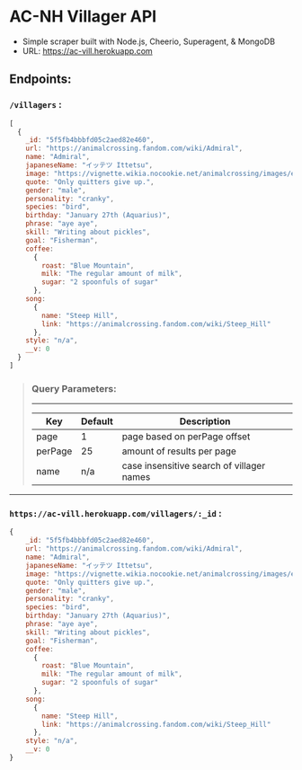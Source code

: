 # AC-NH Villager API
- Simple scraper built with Node.js, Cheerio, Superagent, & MongoDB
- URL: https://ac-vill.herokuapp.com
## Endpoints:

### `/villagers` :

```js 
[
  {
    _id: "5f5fb4bbbfd05c2aed82e460",
    url: "https://animalcrossing.fandom.com/wiki/Admiral",
    name: "Admiral",
    japaneseName: "イッテツ Ittetsu",
    image: "https://vignette.wikia.nocookie.net/animalcrossing/images/e/ed/Admiral_NH.png/revision/latest?cb=20200802081138",
    quote: "Only quitters give up.",
    gender: "male",
    personality: "cranky",
    species: "bird",
    birthday: "January 27th (Aquarius)",
    phrase: "aye aye",
    skill: "Writing about pickles",
    goal: "Fisherman",
    coffee: 
      {
        roast: "Blue Mountain",
        milk: "The regular amount of milk",
        sugar: "2 spoonfuls of sugar"
      },
    song: 
      {
        name: "Steep Hill",
        link: "https://animalcrossing.fandom.com/wiki/Steep_Hill"
      },
    style: "n/a",
    __v: 0
  }
]
```

> ### Query Parameters:
> ---
> Key | Default | Description
> --- | --- | ---
> page | 1 | page based on perPage offset
> perPage | 25 | amount of results per page
> name | n/a | case insensitive search of villager names

---

### `https://ac-vill.herokuapp.com/villagers/:_id` :

```js
{
    _id: "5f5fb4bbbfd05c2aed82e460",
    url: "https://animalcrossing.fandom.com/wiki/Admiral",
    name: "Admiral",
    japaneseName: "イッテツ Ittetsu",
    image: "https://vignette.wikia.nocookie.net/animalcrossing/images/e/ed/Admiral_NH.png/revision/latest?cb=20200802081138",
    quote: "Only quitters give up.",
    gender: "male",
    personality: "cranky",
    species: "bird",
    birthday: "January 27th (Aquarius)",
    phrase: "aye aye",
    skill: "Writing about pickles",
    goal: "Fisherman",
    coffee: 
      {
        roast: "Blue Mountain",
        milk: "The regular amount of milk",
        sugar: "2 spoonfuls of sugar"
      },
    song: 
      {
        name: "Steep Hill",
        link: "https://animalcrossing.fandom.com/wiki/Steep_Hill"
      },
    style: "n/a",
    __v: 0
}
```

